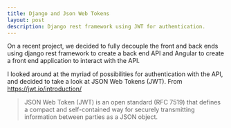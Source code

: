 ```yaml
---
title: Django and Json Web Tokens
layout: post
description: Django rest framework using JWT for authentication.
---
```


On a recent project, we decided to fully decouple the front and back ends using django rest framework to 
create a back end API and Angular to create a front end application to interact with the API.

I looked around at the myriad of possibilities for authentication with the API, and decided to take a look at 
JSON Web Tokens (JWT). From https://jwt.io/introduction/

> JSON Web Token (JWT) is an open standard (RFC 7519) that defines a compact and self-contained way for securely transmitting information between parties as a JSON object.
